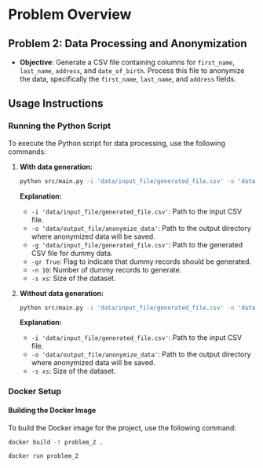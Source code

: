 # Problem Overview

## Problem 2: Data Processing and Anonymization

- **Objective**: Generate a CSV file containing columns for `first_name`, `last_name`, `address`, and `date_of_birth`. Process this file to anonymize the data, specifically the `first_name`, `last_name`, and `address` fields.

## Usage Instructions

### Running the Python Script

To execute the Python script for data processing, use the following commands:

1. **With data generation:**

    ```bash
    python src/main.py -i 'data/input_file/generated_file.csv' -o 'data/output_file/anonymize_data' -g 'data/input_file/generated_file.csv' -gr True -n 10 -s xs
    ```

    **Explanation:**
    - `-i 'data/input_file/generated_file.csv'`: Path to the input CSV file.
    - `-o 'data/output_file/anonymize_data'`: Path to the output directory where anonymized data will be saved.
    - `-g 'data/input_file/generated_file.csv'`: Path to the generated CSV file for dummy data.
    - `-gr True`: Flag to indicate that dummy records should be generated.
    - `-n 10`: Number of dummy records to generate.
    - `-s xs`: Size of the dataset.

2. **Without data generation:**

    ```bash
    python src/main.py -i 'data/input_file/generated_file.csv' -o 'data/output_file/anonymize_data' -s xs
    ```

    **Explanation:**
    - `-i 'data/input_file/generated_file.csv'`: Path to the input CSV file.
    - `-o 'data/output_file/anonymize_data'`: Path to the output directory where anonymized data will be saved.
    - `-s xs`: Size of the dataset.

### Docker Setup

#### Building the Docker Image

To build the Docker image for the project, use the following command:

```bash
docker build -t problem_2 .
```

```bash
docker run problem_2
```